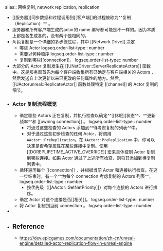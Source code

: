 alias:: 网络复制, network replication, replication

- [[服务器]]同步数据和过程调用到[[客户端]]的过程被称为^^复制（Replication）^^ 。
- 服务器和所有客户端生成的actor的 name 编号都可能是不一样的。因为本质上都是各生成各的，没有两个是相同的。
- 角色复制是一个详细的多步骤过程，其中 [[Network Drive]] 决定
	- 哪些 Actor 
	  logseq.order-list-type:: number
	- 需要以何种顺序
	  logseq.order-list-type:: number
	- 复制到哪些[[connection]]。
	  logseq.order-list-type:: number
- 大部分的 Actor 复制发生在 [[UNetDriver::ServerReplicateActors]] 函数中。这是服务器首先为每个客户端收集所有已确定与客户端相关的 Actors ，然后发送自上次更新以来已更改的任何属性的地方。然后，[[UActorunreal::ReplicateActor]] 函数处理特定 [[channel]] 的 Actor 复制的细节。
- ### Actor 复制流程概览
	- 确定哪些 Actors 正在复制，并执行检查以确定^^[[休眠]]状态^^、^^更新频率^^和 [[owning connection]] 。
	  logseq.order-list-type:: number
		- 将通过这些检查的 Actors 添加到^^待考虑复制的列表^^中。
		- 对于通过这些初步检查的任何 Actor，将调用 `AActor::PreReplication`。在 `AActor::PreReplication` 中，你可以决定是否希望属性在某些连接中复制。使用 [[DOREPLIFETIME_ACTIVE_OVERRIDE]] 宏来具体控制 Actor 复制到哪些连接。如果 Actor 通过了上述所有检查，则将其添加到待复制列表中。
	- 循环遍历每个 [[connection]] ，并根据当前 Actor 和连接执行检查。在这一步结束时，有一个^^为每个 connection 考虑复制的 Actors 列表^^。
	  logseq.order-list-type:: number
		- 按优先级（[[AActor::GetNetPriority]]）对每个连接的 Actors 进行排序。
	- 确定 Actor 对这个连接是否[[相关]]。
	  logseq.order-list-type:: number
	- 将 Actor 复制到当前 connection 。
	  logseq.order-list-type:: number
-
- ## Reference
	- https://dev.epicgames.com/documentation/zh-cn/unreal-engine/detailed-actor-replication-flow-in-unreal-engine